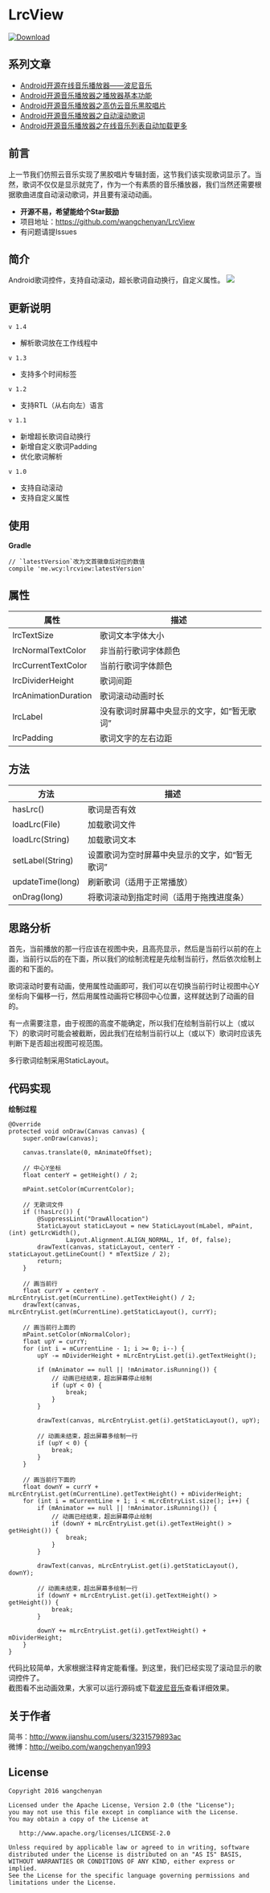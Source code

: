# LrcView
[![Download](https://api.bintray.com/packages/chanwong21/maven/lrcview/images/download.svg)](https://bintray.com/chanwong21/maven/lrcview/_latestVersion)

## 系列文章
* [Android开源在线音乐播放器——波尼音乐](http://www.jianshu.com/p/1c0f5c4f64fa)
* [Android开源音乐播放器之播放器基本功能](http://www.jianshu.com/p/bc2f779a5400)
* [Android开源音乐播放器之高仿云音乐黑胶唱片](http://www.jianshu.com/p/f1d8eb8bb3e5)
* [Android开源音乐播放器之自动滚动歌词](http://www.jianshu.com/p/0feb6171b0c5)
* [Android开源音乐播放器之在线音乐列表自动加载更多](http://www.jianshu.com/p/576564627c96)

## 前言
上一节我们仿照云音乐实现了黑胶唱片专辑封面，这节我们该实现歌词显示了。当然，歌词不仅仅是显示就完了，作为一个有素质的音乐播放器，我们当然还需要根据歌曲进度自动滚动歌词，并且要有滚动动画。

* **开源不易，希望能给个Star鼓励**
* 项目地址：https://github.com/wangchenyan/LrcView
* 有问题请提Issues

## 简介
Android歌词控件，支持自动滚动，超长歌词自动换行，自定义属性。
![](https://raw.githubusercontent.com/wangchenyan/LrcView/master/art/screenshot.gif)

## 更新说明
`v 1.4`
* 解析歌词放在工作线程中

`v 1.3`
* 支持多个时间标签

`v 1.2`
* 支持RTL（从右向左）语言

`v 1.1`
* 新增超长歌词自动换行
* 新增自定义歌词Padding
* 优化歌词解析

`v 1.0`
* 支持自动滚动
* 支持自定义属性

## 使用
**Gradle**
```
// `latestVersion`改为文首徽章后对应的数值
compile 'me.wcy:lrcview:latestVersion'
```

## 属性
| 属性 | 描述 |
| ---- | ---- |
| lrcTextSize | 歌词文本字体大小 |
| lrcNormalTextColor | 非当前行歌词字体颜色 |
| lrcCurrentTextColor | 当前行歌词字体颜色 |
| lrcDividerHeight | 歌词间距 |
| lrcAnimationDuration | 歌词滚动动画时长 |
| lrcLabel | 没有歌词时屏幕中央显示的文字，如“暂无歌词” |
| lrcPadding | 歌词文字的左右边距 |

## 方法
| 方法 | 描述 |
| ---- | ---- |
| hasLrc() | 歌词是否有效 |
| loadLrc(File) | 加载歌词文件 |
| loadLrc(String) | 加载歌词文本 |
| setLabel(String) | 设置歌词为空时屏幕中央显示的文字，如“暂无歌词” |
| updateTime(long) | 刷新歌词（适用于正常播放） |
| onDrag(long) | 将歌词滚动到指定时间（适用于拖拽进度条） |

## 思路分析
首先，当前播放的那一行应该在视图中央，且高亮显示，然后是当前行以前的在上面，当前行以后的在下面，所以我们的绘制流程是先绘制当前行，然后依次绘制上面的和下面的。

歌词滚动时要有动画，使用属性动画即可，我们可以在切换当前行时让视图中心Y坐标向下偏移一行，然后用属性动画将它移回中心位置，这样就达到了动画的目的。

有一点需要注意，由于视图的高度不能确定，所以我们在绘制当前行以上（或以下）的歌词时可能会被截断，因此我们在绘制当前行以上（或以下）歌词时应该先判断下是否超出视图可视范围。

多行歌词绘制采用StaticLayout。

## 代码实现
**绘制过程**
```
@Override
protected void onDraw(Canvas canvas) {
    super.onDraw(canvas);

    canvas.translate(0, mAnimateOffset);

    // 中心Y坐标
    float centerY = getHeight() / 2;

    mPaint.setColor(mCurrentColor);

    // 无歌词文件
    if (!hasLrc()) {
        @SuppressLint("DrawAllocation")
        StaticLayout staticLayout = new StaticLayout(mLabel, mPaint, (int) getLrcWidth(),
                Layout.Alignment.ALIGN_NORMAL, 1f, 0f, false);
        drawText(canvas, staticLayout, centerY - staticLayout.getLineCount() * mTextSize / 2);
        return;
    }

    // 画当前行
    float currY = centerY - mLrcEntryList.get(mCurrentLine).getTextHeight() / 2;
    drawText(canvas, mLrcEntryList.get(mCurrentLine).getStaticLayout(), currY);

    // 画当前行上面的
    mPaint.setColor(mNormalColor);
    float upY = currY;
    for (int i = mCurrentLine - 1; i >= 0; i--) {
        upY -= mDividerHeight + mLrcEntryList.get(i).getTextHeight();

        if (mAnimator == null || !mAnimator.isRunning()) {
            // 动画已经结束，超出屏幕停止绘制
            if (upY < 0) {
                break;
            }
        }

        drawText(canvas, mLrcEntryList.get(i).getStaticLayout(), upY);

        // 动画未结束，超出屏幕多绘制一行
        if (upY < 0) {
            break;
        }
    }

    // 画当前行下面的
    float downY = currY + mLrcEntryList.get(mCurrentLine).getTextHeight() + mDividerHeight;
    for (int i = mCurrentLine + 1; i < mLrcEntryList.size(); i++) {
        if (mAnimator == null || !mAnimator.isRunning()) {
            // 动画已经结束，超出屏幕停止绘制
            if (downY + mLrcEntryList.get(i).getTextHeight() > getHeight()) {
                break;
            }
        }

        drawText(canvas, mLrcEntryList.get(i).getStaticLayout(), downY);

        // 动画未结束，超出屏幕多绘制一行
        if (downY + mLrcEntryList.get(i).getTextHeight() > getHeight()) {
            break;
        }

        downY += mLrcEntryList.get(i).getTextHeight() + mDividerHeight;
    }
}
```

代码比较简单，大家根据注释肯定能看懂。到这里，我们已经实现了滚动显示的歌词控件了。<br>
截图看不出动画效果，大家可以运行源码或下载[波尼音乐](http://fir.im/ponymusic)查看详细效果。

## 关于作者
简书：http://www.jianshu.com/users/3231579893ac<br>
微博：http://weibo.com/wangchenyan1993

## License

    Copyright 2016 wangchenyan

    Licensed under the Apache License, Version 2.0 (the "License");
    you may not use this file except in compliance with the License.
    You may obtain a copy of the License at

       http://www.apache.org/licenses/LICENSE-2.0

    Unless required by applicable law or agreed to in writing, software
    distributed under the License is distributed on an "AS IS" BASIS,
    WITHOUT WARRANTIES OR CONDITIONS OF ANY KIND, either express or implied.
    See the License for the specific language governing permissions and
    limitations under the License.
